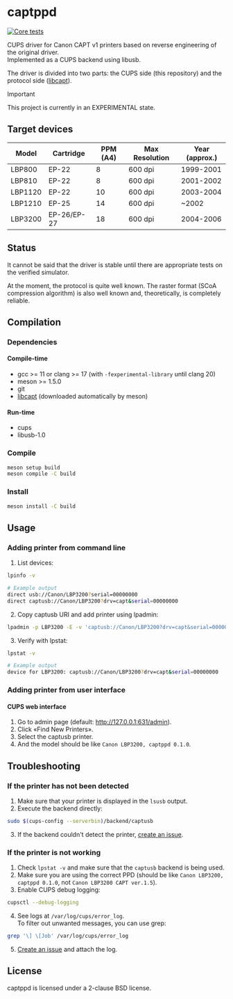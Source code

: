 # captppd
[![Core tests](https://github.com/darkvision77/captppd/actions/workflows/core-tests.yml/badge.svg)](https://github.com/darkvision77/captppd/actions/workflows/core-tests.yml)

CUPS driver for Canon CAPT v1 printers based on reverse engineering of the original driver. \
Implemented as a CUPS backend using libusb.

The driver is divided into two parts: the CUPS side (this repository)
and the protocol side ([libcapt](https://github.com/darkvision77/libcapt)).

> [!IMPORTANT]
> This project is currently in an EXPERIMENTAL state.

## Target devices
| Model   | Cartridge     | PPM (A4) | Max Resolution | Year (approx.) |
|---------|---------------|----------|----------------|----------------|
| LBP800  | EP-22         | 8        | 600 dpi        | 1999-2001      |
| LBP810  | EP-22         | 8        | 600 dpi        | 2001-2002      |
| LBP1120 | EP-22         | 10       | 600 dpi        | 2003-2004      |
| LBP1210 | EP-25         | 14       | 600 dpi        | ~2002          |
| LBP3200 | EP-26/EP-27   | 18       | 600 dpi        | 2004-2006      |

## Status
It cannot be said that the driver is stable until there are appropriate tests on the verified simulator.

At the moment, the protocol is quite well known.
The raster format (SCoA compression algorithm) is also well known and,
theoretically, is completely reliable.

## Compilation
### Dependencies
#### Compile-time
- gcc >= 11 or clang >= 17 (with `-fexperimental-library` until clang 20)
- meson >= 1.5.0
- git
- [libcapt](https://github.com/darkvision77/libcapt) (downloaded automatically by meson)

#### Run-time
- cups
- libusb-1.0

### Compile
```sh
meson setup build
meson compile -C build
```

### Install
```sh
meson install -C build
```

## Usage
### Adding printer from command line
1. List devices:
```sh
lpinfo -v

# Example output
direct usb://Canon/LBP3200?serial=00000000
direct captusb://Canon/LBP3200?drv=capt&serial=00000000
```

2. Copy captusb URI and add printer using lpadmin:
```sh
lpadmin -p LBP3200 -E -v 'captusb://Canon/LBP3200?drv=capt&serial=00000000' -m LBP3200CAPTPPD.ppd
```

3. Verify with lpstat:
```sh
lpstat -v

# Example output
device for LBP3200: captusb://Canon/LBP3200?drv=capt&serial=00000000
```

### Adding printer from user interface
#### CUPS web interface
1. Go to admin page (default: http://127.0.0.1:631/admin).
2. Click «Find New Printers».
3. Select the captusb printer.
4. And the model should be like `Canon LBP3200, captppd 0.1.0`.

## Troubleshooting
### If the printer has not been detected
1. Make sure that your printer is displayed in the `lsusb` output.
2. Execute the backend directly:
```sh
sudo $(cups-config --serverbin)/backend/captusb
```
3. If the backend couldn't detect the printer, [create an issue](https://github.com/darkvision77/captppd/issues/new).

### If the printer is not working
1. Check `lpstat -v` and make sure that the `captusb` backend is being used.
2. Make sure you are using the correct PPD (should be like `Canon LBP3200, captppd 0.1.0`, not `Canon LBP3200 CAPT ver.1.5`).
3. Enable CUPS debug logging:
```sh
cupsctl --debug-logging
```
4. See logs at `/var/log/cups/error_log`. \
To filter out unwanted messages, you can use grep:
```sh
grep '\] \[Job' /var/log/cups/error_log
```
5. [Create an issue](https://github.com/darkvision77/captppd/issues/new) and attach the log.

## License
captppd is licensed under a 2-clause BSD license.

